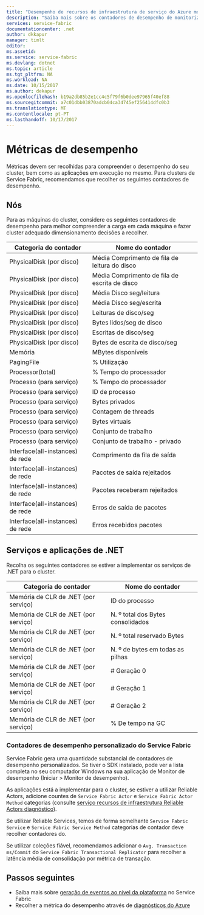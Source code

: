 ```yaml
---
title: "Desempenho de recursos de infraestrutura de serviço do Azure monitorização | Microsoft Docs"
description: "Saiba mais sobre os contadores de desempenho de monitorização e diagnóstico de clusters de Service Fabric do Azure."
services: service-fabric
documentationcenter: .net
author: dkkapur
manager: timlt
editor: 
ms.assetid: 
ms.service: service-fabric
ms.devlang: dotnet
ms.topic: article
ms.tgt_pltfrm: NA
ms.workload: NA
ms.date: 10/15/2017
ms.author: dekapur
ms.openlocfilehash: b19a2db85b2e1cc4c5f79f6b0dee97965f40ef88
ms.sourcegitcommit: a7c01dbb03870adcb04ca34745ef256414dfc0b3
ms.translationtype: MT
ms.contentlocale: pt-PT
ms.lasthandoff: 10/17/2017
---
```

# <a name="performance-metrics"></a>Métricas de desempenho

Métricas devem ser recolhidas para compreender o desempenho do seu cluster, bem como as aplicações em execução no mesmo. Para clusters de Service Fabric, recomendamos que recolher os seguintes contadores de desempenho.

## <a name="nodes"></a>Nós

Para as máquinas do cluster, considere os seguintes contadores de desempenho para melhor compreender a carga em cada máquina e fazer cluster adequado dimensionamento decisões a recolher.

| Categoria do contador | Nome do contador |
| --- | --- |
| PhysicalDisk (por disco) | Média Comprimento de fila de leitura do disco |
| PhysicalDisk (por disco) | Média Comprimento de fila de escrita de disco |
| PhysicalDisk (por disco) | Média Disco seg/leitura |
| PhysicalDisk (por disco) | Média Disco seg/escrita |
| PhysicalDisk (por disco) | Leituras de disco/seg |
| PhysicalDisk (por disco) | Bytes lidos/seg de disco |
| PhysicalDisk (por disco) | Escritas de disco/seg |
| PhysicalDisk (por disco) | Bytes de escrita de disco/seg |
| Memória | MBytes disponíveis |
| PagingFile | % Utilização |
| Processor(total) | % Tempo do processador |
| Processo (para serviço) | % Tempo do processador |
| Processo (para serviço) | ID de processo |
| Processo (para serviço) | Bytes privados |
| Processo (para serviço) | Contagem de threads |
| Processo (para serviço) | Bytes virtuais |
| Processo (para serviço) | Conjunto de trabalho |
| Processo (para serviço) | Conjunto de trabalho - privado |
| Interface(all-instances) de rede | Comprimento da fila de saída |
| Interface(all-instances) de rede | Pacotes de saída rejeitados |
| Interface(all-instances) de rede | Pacotes receberam rejeitados |
| Interface(all-instances) de rede | Erros de saída de pacotes |
| Interface(all-instances) de rede | Erros recebidos pacotes |

## <a name="net-applications-and-services"></a>Serviços e aplicações de .NET

Recolha os seguintes contadores se estiver a implementar os serviços de .NET para o cluster. 

| Categoria do contador | Nome do contador |
| --- | --- |
| Memória de CLR de .NET (por serviço) | ID do processo |
| Memória de CLR de .NET (por serviço) | N. º total dos Bytes consolidados |
| Memória de CLR de .NET (por serviço) | N. º total reservado Bytes |
| Memória de CLR de .NET (por serviço) | N. º de bytes em todas as pilhas |
| Memória de CLR de .NET (por serviço) | # Geração 0 |
| Memória de CLR de .NET (por serviço) | # Geração 1 |
| Memória de CLR de .NET (por serviço) | # Geração 2 |
| Memória de CLR de .NET (por serviço) | % De tempo na GC |

### <a name="service-fabrics-custom-performance-counters"></a>Contadores de desempenho personalizado do Service Fabric

Service Fabric gera uma quantidade substancial de contadores de desempenho personalizados. Se tiver o SDK instalado, pode ver a lista completa no seu computador Windows na sua aplicação de Monitor de desempenho (Iniciar > Monitor de desempenho). 

As aplicações está a implementar para o cluster, se estiver a utilizar Reliable Actors, adicione countes de `Service Fabric Actor` e `Service Fabric Actor Method` categorias (consulte [serviço recursos de infraestrutura Reliable Actors diagnóstico](service-fabric-reliable-actors-diagnostics.md)).

Se utilizar Reliable Services, temos de forma semelhante `Service Fabric Service` e `Service Fabric Service Method` categorias de contador deve recolher contadores do. 

Se utilizar coleções fiável, recomendamos adicionar o `Avg. Transaction ms/Commit` do `Service Fabric Transactional Replicator` para recolher a latência média de consolidação por métrica de transação.


## <a name="next-steps"></a>Passos seguintes

* Saiba mais sobre [geração de eventos ao nível da plataforma](service-fabric-diagnostics-event-generation-infra.md) no Service Fabric
* Recolher a métrica do desempenho através de [diagnósticos do Azure](service-fabric-diagnostics-event-aggregation-wad.md)
